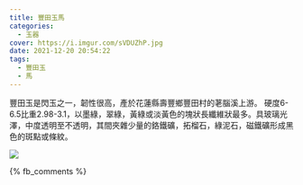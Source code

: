 ```yaml
---
title: 豐田玉馬
categories:
  - 玉器
cover: https://i.imgur.com/sVDUZhP.jpg
date: 2021-12-20 20:54:22
tags:
  - 豐田玉
  - 馬
---
```


豐田玉是閃玉之一，韌性很高，產於花蓮縣壽豐鄉豐田村的荖腦溪上游。
硬度6-6.5比重2.98-3.1，以墨綠，翠綠，黃綠或淡黃色的塊狀長纖維狀最多。具玻璃光澤，中度透明至不透明，其間夾雜少量的鉻鐵礦，拓榴石，綠泥石，磁鐵礦形成黑色的斑點或條紋。

![](https://i.imgur.com/sVDUZhP.jpg)

{% fb_comments %}
